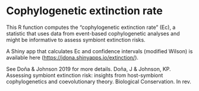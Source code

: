 # Cophylogenetic extinction rate

This R function computes the “cophylogenetic extinction rate” (Ec), a statistic that uses data from event-based cophylogenetic analyses and might be informative to assess symbiont extinction risks.

A Shiny app that calculates Ec and confidence intervals (modified Wilson) is available here (https://jdona.shinyapps.io/extinction/).

See Doña & Johnson 2019 for more details. 
Doña, J & Johnson, KP. Assessing symbiont extinction risk: insights from host-symbiont cophylogenetics and coevolutionary theory. Biological Conservation. In rev.
